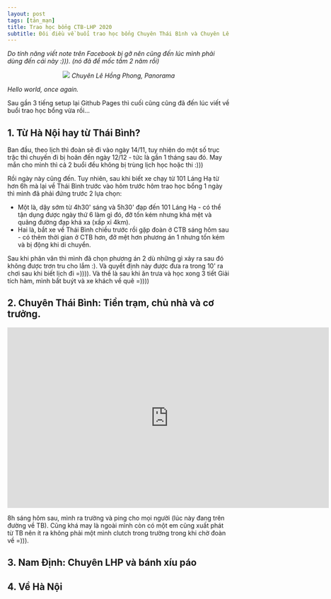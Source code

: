 ```yaml
---
layout: post
tags: [tản_mạn]
title: Trao học bổng CTB-LHP 2020
subtitle: Đôi điều về buổi trao học bổng Chuyên Thái Bình và Chuyên Lê Hồng Phong vừa rồi
---
```


_Do tính năng viết note trên Facebook bị gỡ nên cũng đến lúc mình phải dùng đến cái này :))). (nó đã để mốc tầm 2 năm rồi)_


<p align="center">
  <img src="/img/2020-12-12/1.jpg">
  <i> Chuyên Lê Hồng Phong, Panorama </i>
</p>


_Hello world, once again._

Sau gần 3 tiếng setup lại Github Pages thì cuối cũng cũng đã đến lúc viết về buổi trao học bổng vừa rồi...

## 1. Từ Hà Nội hay từ Thái Bình?

Ban đầu, theo lịch thì đoàn sẽ đi vào ngày 14/11, tuy nhiên do một số trục trặc thì chuyến đi bị hoãn đến ngày 12/12 - tức là gần 1 tháng sau đó. May mắn cho mình thì cả 2 buổi đều không bị trùng lịch học hoặc thi :)))

Rồi ngày này cũng đến. Tuy nhiên, sau khi biết xe chạy từ 101 Láng Hạ từ hơn 6h mà lại về Thái Bình trước vào hôm trước hôm trao học bổng 1 ngày thì mình đã phải đứng trước 2 lựa chọn:

- Một là, dậy sớm từ 4h30' sáng và 5h30' đạp đến 101 Láng Hạ - có thể tận dụng được ngày thứ 6 làm gì đó, đỡ tốn kém nhưng khá mệt và quãng đường đạp khá xa (xấp xỉ 4km).
- Hai là, bắt xe về Thái Bình chiều trước rồi gặp đoàn ở CTB sáng hôm sau - có thêm thời gian ở CTB hơn, đỡ mệt hơn phương án 1 nhưng tốn kém và bị động khi di chuyển.

Sau khi phân vân thì mình đã chọn phương án 2 dù những gì xảy ra sau đó không được trơn tru cho lắm :). Và quyết định này được đưa ra trong 10' ra chơi sau khi biết lịch đi =)))). Và thế là sau khi ăn trưa và học xong 3 tiết Giải tích hàm, mình bắt buýt và xe khách về quê =))))

## 2. Chuyên Thái Bình: Tiền trạm, chủ nhà và cơ trưởng.

<p align="center">
    <iframe width="727" height="409" src="https://www.youtube.com/embed/GHu2jvv5WdY" frameborder="0" allow="accelerometer; autoplay; clipboard-write; encrypted-media; gyroscope; picture-in-picture" allowfullscreen></iframe>
</p>

8h sáng hôm sau, mình ra trường và ping cho mọi người (lúc này đang trên đường về TB). Cũng khá may là ngoài mình còn có một em cũng xuất phát từ TB nên ít ra không phải một mình clutch trong trường trong khi chờ đoàn về =))).

## 3. Nam Định: Chuyên LHP và bánh xíu páo

## 4. Về Hà Nội


